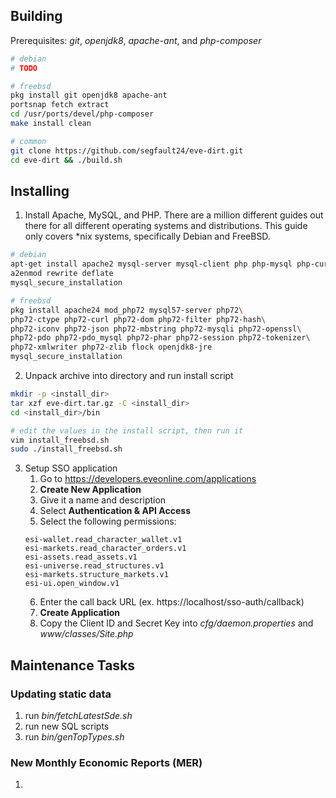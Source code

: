 ## Building
Prerequisites: *git*, *openjdk8*, *apache-ant*, and *php-composer*
```bash
# debian
# TODO
```
```bash
# freebsd
pkg install git openjdk8 apache-ant
portsnap fetch extract
cd /usr/ports/devel/php-composer
make install clean
```
```bash
# common
git clone https://github.com/segfault24/eve-dirt.git
cd eve-dirt && ./build.sh
```

## Installing
1. Install Apache, MySQL, and PHP. There are a million different guides out there for all different operating systems and distributions. This guide only covers *nix systems, specifically Debian and FreeBSD.
```bash
# debian
apt-get install apache2 mysql-server mysql-client php php-mysql php-curl php-pear
a2enmod rewrite deflate
mysql_secure_installation
```
```bash
# freebsd
pkg install apache24 mod_php72 mysql57-server php72\
php72-ctype php72-curl php72-dom php72-filter php72-hash\
php72-iconv php72-json php72-mbstring php72-mysqli php72-openssl\
php72-pdo php72-pdo_mysql php72-phar php72-session php72-tokenizer\
php72-xmlwriter php72-zlib flock openjdk8-jre
mysql_secure_installation
```

2. Unpack archive into directory and run install script
```bash
mkdir -p <install_dir>
tar xzf eve-dirt.tar.gz -C <install_dir>
cd <install_dir>/bin

# edit the values in the install script, then run it
vim install_freebsd.sh
sudo ./install_freebsd.sh
```

3. Setup SSO application
    1. Go to https://developers.eveonline.com/applications
    2. **Create New Application**
    3. Give it a name and description
    4. Select **Authentication & API Access**
    5. Select the following permissions:
    ```
    esi-wallet.read_character_wallet.v1
    esi-markets.read_character_orders.v1
    esi-assets.read_assets.v1
    esi-universe.read_structures.v1
    esi-markets.structure_markets.v1
    esi-ui.open_window.v1
    ```
    6. Enter the call back URL (ex. https://localhost/sso-auth/callback)
    7. **Create Application**
    8. Copy the Client ID and Secret Key into *cfg/daemon.properties* and *www/classes/Site.php*

## Maintenance Tasks
### Updating static data
1. run *bin/fetchLatestSde.sh*
2. run new SQL scripts
3. run *bin/genTopTypes.sh*

### New Monthly Economic Reports (MER)
1. 

